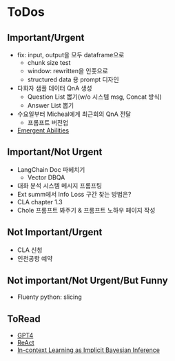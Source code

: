# ToDos

## Important/Urgent
- fix: input, output을 모두 dataframe으로
    - chunk size test
    - window: rewritten을 인풋으로
    - structured data 용 prompt 디자인
- 다화자 샘플 데이터 QnA 생성 
    - Question List 뽑기(w/o 시스템 msg, Concat 방식)
    - Answer List 뽑기
- 수요일부터 Micheal에게 최근회의 QnA 전달
    - 프롬프트 버전업 
- [Emergent Abilities](https://arxiv.org/pdf/2206.07682.pdf) 

## Important/Not Urgent
- LangChain Doc 파헤치기
    - Vector DBQA  
- 대화 분석 시스템 메시지 프롬프팅
- Ext summ에서 Info Loss 구간 찾는 방법은?
- CLA chapter 1.3
- Chole 프롬프트 봐주기 & 프롬프트 노하우 페이지 작성 
    
## Not Important/Urgent
- CLA 신청
- 인천공항 예약

## Not important/Not Urgent/But Funny
- Fluenty python: slicing

## ToRead
- [GPT4](https://arxiv.org/pdf/2303.08774.pdf)
- [ReAct](https://arxiv.org/pdf/2210.03629.pdf)
- [In-context Learning as Implicit Bayesian Inference](https://arxiv.org/pdf/2111.02080.pdf) 

